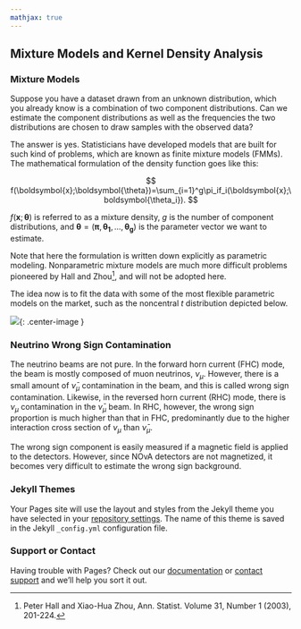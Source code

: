 ```yaml
---
mathjax: true
---
```


## Mixture Models and Kernel Density Analysis

### Mixture Models

Suppose you have a dataset drawn from an unknown distribution, which you already know is a combination of two component distributions. Can we estimate the component distributions as well as the frequencies the two distributions are chosen to draw samples with the observed data?

The answer is yes. Statisticians have developed models that are built for such kind of problems, which are known as finite mixture models (FMMs). The mathematical formulation of the density function goes like this:


$$
f(\boldsymbol{x};\boldsymbol{\theta})=\sum_{i=1}^g\pi_if_i(\boldsymbol{x};\boldsymbol{\theta_i}).
$$


$f(\boldsymbol{x};\boldsymbol{\theta})$ is referred to as a mixture density, $g$ is the number of component distributions, and $\boldsymbol{\theta}=(\boldsymbol{\pi},\boldsymbol{\theta_1},...,\boldsymbol{\theta_g})$ is the parameter vector we want to estimate.

Note that here the formulation is written down explicitly as parametric modeling. Nonparametric mixture models are much more difficult problems pioneered by Hall and Zhou[^1], and will not be adopted here.

The idea now is to fit the data with some of the most flexible parametric models on the market, such as the noncentral $t$ distribution depicted below.

![](https://upload.wikimedia.org/wikipedia/commons/8/88/Nc_student_t_pdf.svg){: .center-image }

[^1]: Peter Hall and Xiao-Hua Zhou, Ann. Statist. Volume 31, Number 1 (2003), 201-224.

### Neutrino Wrong Sign Contamination

The neutrino beams are not pure. In the forward horn current (FHC) mode, the beam is mostly composed of muon neutrinos, $\nu_\mu$. However, there is a small amount of $\bar{\nu}_\mu$ contamination in the beam, and this is called wrong sign contamination. Likewise, in the reversed horn current (RHC) mode, there is $\nu_\mu$ contamination in the $\bar{\nu}_\mu$ beam. In RHC, however, the wrong sign proportion is much higher than that in FHC, predominantly due to the higher interaction cross section of $\nu_\mu$ than $\bar{\nu}_\mu$.

The wrong sign component is easily measured if a magnetic field is applied to the detectors. However, since NOvA detectors are not magnetized, it becomes very difficult to estimate the wrong sign background.

### Jekyll Themes

Your Pages site will use the layout and styles from the Jekyll theme you have selected in your [repository settings](https://github.com/kaikai581/kaikai581.github.io/settings). The name of this theme is saved in the Jekyll `_config.yml` configuration file.

### Support or Contact

Having trouble with Pages? Check out our [documentation](https://help.github.com/categories/github-pages-basics/) or [contact support](https://github.com/contact) and we’ll help you sort it out.
